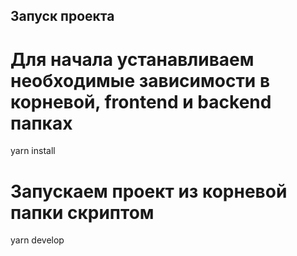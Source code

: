 ## Запуск проекта


# Для начала устанавливаем необходимые зависимости в корневой, frontend и backend папках
yarn install

# Запускаем проект из корневой папки скриптом
yarn develop
